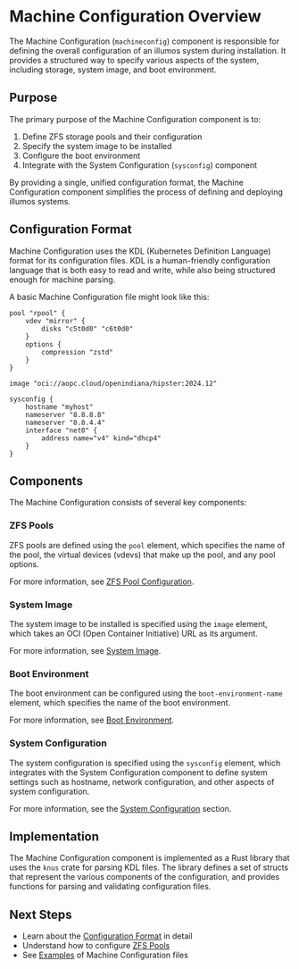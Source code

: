 # Machine Configuration Overview

The Machine Configuration (`machineconfig`) component is responsible for defining the overall configuration of an illumos system during installation. It provides a structured way to specify various aspects of the system, including storage, system image, and boot environment.

## Purpose

The primary purpose of the Machine Configuration component is to:

1. Define ZFS storage pools and their configuration
2. Specify the system image to be installed
3. Configure the boot environment
4. Integrate with the System Configuration (`sysconfig`) component

By providing a single, unified configuration format, the Machine Configuration component simplifies the process of defining and deploying illumos systems.

## Configuration Format

Machine Configuration uses the KDL (Kubernetes Definition Language) format for its configuration files. KDL is a human-friendly configuration language that is both easy to read and write, while also being structured enough for machine parsing.

A basic Machine Configuration file might look like this:

```kdl
pool "rpool" {
    vdev "mirror" {
        disks "c5t0d0" "c6t0d0"
    }
    options {
        compression "zstd"
    }
}

image "oci://aopc.cloud/openindiana/hipster:2024.12"

sysconfig {
    hostname "myhost"
    nameserver "8.8.8.8"
    nameserver "8.8.4.4"
    interface "net0" {
        address name="v4" kind="dhcp4"
    }
}
```

## Components

The Machine Configuration consists of several key components:

### ZFS Pools

ZFS pools are defined using the `pool` element, which specifies the name of the pool, the virtual devices (vdevs) that make up the pool, and any pool options.

For more information, see [ZFS Pool Configuration](pools.md).

### System Image

The system image to be installed is specified using the `image` element, which takes an OCI (Open Container Initiative) URL as its argument.

For more information, see [System Image](image.md).

### Boot Environment

The boot environment can be configured using the `boot-environment-name` element, which specifies the name of the boot environment.

For more information, see [Boot Environment](boot-environment.md).

### System Configuration

The system configuration is specified using the `sysconfig` element, which integrates with the System Configuration component to define system settings such as hostname, network configuration, and other aspects of system configuration.

For more information, see the [System Configuration](../sysconfig/overview.md) section.

## Implementation

The Machine Configuration component is implemented as a Rust library that uses the `knus` crate for parsing KDL files. The library defines a set of structs that represent the various components of the configuration, and provides functions for parsing and validating configuration files.

## Next Steps

- Learn about the [Configuration Format](format.md) in detail
- Understand how to configure [ZFS Pools](pools.md)
- See [Examples](examples.md) of Machine Configuration files